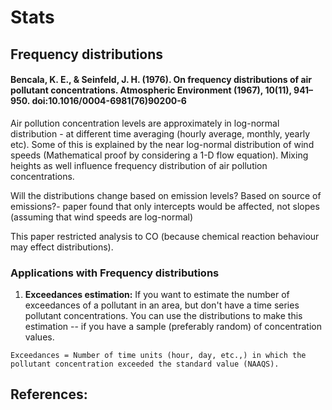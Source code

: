 # Stats

## Frequency distributions

#### Bencala, K. E., & Seinfeld, J. H. (1976). On frequency distributions of air pollutant concentrations. Atmospheric Environment (1967), 10(11), 941–950. doi:10.1016/0004-6981(76)90200-6 

Air pollution concentration levels are approximately in log-normal distribution - at different time averaging (hourly average, monthly, yearly etc). Some of this is explained by the near log-normal distribution of wind speeds (Mathematical proof by considering a 1-D flow equation). Mixing heights as well influence frequency distribution of air pollution concentrations. 

Will the distributions change based on emission levels? Based on source of emissions?- paper  found that only intercepts would be affected, not slopes (assuming that wind speeds are log-normal)

This paper restricted analysis to CO (because chemical reaction behaviour may effect distributions). 

### Applications with Frequency distributions
1. **Exceedances estimation:** If you want to estimate the number of exceedances of a pollutant in an area, but don't have a time series pollutant concentrations. You can use the distributions to make this estimation -- if you have a sample (preferably random) of concentration values.

```
Exceedances = Number of time units (hour, day, etc.,) in which the pollutant concentration exceeded the standard value (NAAQS).
```

## References:

